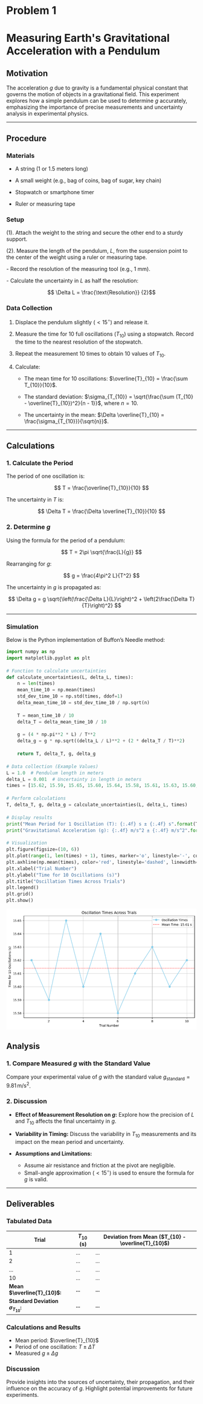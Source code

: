 # Problem 1

# Measuring Earth's Gravitational Acceleration with a Pendulum

## Motivation

The acceleration $g$ due to gravity is a fundamental physical constant that governs the motion of objects in a gravitational field. This experiment explores how a simple pendulum can be used to determine $g$ accurately, emphasizing the importance of precise measurements and uncertainty analysis in experimental physics.

---

## Procedure

### Materials

* A string (1 or 1.5 meters long)

* A small weight (e.g., bag of coins, bag of sugar, key chain)

* Stopwatch or smartphone timer

* Ruler or measuring tape

### Setup

\(1\). Attach the weight to the string and secure the other end to a sturdy support.

\(2\). Measure the length of the pendulum, $L$, from the suspension point to the center of the weight using a ruler or measuring tape.

   \- Record the resolution of the measuring tool (e.g., 1 mm).

   \- Calculate the uncertainty in $L$ as half the resolution: 
  
   $$ \Delta L = \frac{\text{Resolution}} {2}$$



### Data Collection

1. Displace the pendulum slightly ($<15^\circ$) and release it.
2. Measure the time for 10 full oscillations ($T_{10}$) using a stopwatch. Record the time to the nearest resolution of the stopwatch.
3. Repeat the measurement 10 times to obtain 10 values of $T_{10}$.
4. Calculate:

   * The mean time for 10 oscillations: $\overline{T}_{10} = \frac{\sum T_{10}}{10}$.

   * The standard deviation: $\sigma_{T_{10}} = \sqrt{\frac{\sum (T_{10} - \overline{T}_{10})^2}{n - 1}}$, where $n = 10$.

   * The uncertainty in the mean: $\Delta \overline{T}_{10} = \frac{\sigma_{T_{10}}}{\sqrt{n}}$.

---

## Calculations

### 1. Calculate the Period

The period of one oscillation is:

$$
T = \frac{\overline{T}_{10}}{10}
$$

The uncertainty in $T$ is:

$$
\Delta T = \frac{\Delta \overline{T}_{10}}{10}
$$

### 2. Determine $g$

Using the formula for the period of a pendulum:

$$
T = 2\pi \sqrt{\frac{L}{g}}
$$

Rearranging for $g$:

$$
g = \frac{4\pi^2 L}{T^2}
$$

The uncertainty in $g$ is propagated as:

$$
\Delta g = g \sqrt{\left(\frac{\Delta L}{L}\right)^2 + \left(2\frac{\Delta T}{T}\right)^2}
$$

---


### Simulation
Below is the Python implementation of Buffon’s Needle method:

```python
import numpy as np
import matplotlib.pyplot as plt

# Function to calculate uncertainties
def calculate_uncertainties(L, delta_L, times):
    n = len(times)
    mean_time_10 = np.mean(times)
    std_dev_time_10 = np.std(times, ddof=1)
    delta_mean_time_10 = std_dev_time_10 / np.sqrt(n)

    T = mean_time_10 / 10
    delta_T = delta_mean_time_10 / 10

    g = (4 * np.pi**2 * L) / T**2
    delta_g = g * np.sqrt((delta_L / L)**2 + (2 * delta_T / T)**2)

    return T, delta_T, g, delta_g

# Data collection (Example Values)
L = 1.0  # Pendulum length in meters
delta_L = 0.001  # Uncertainty in length in meters
times = [15.62, 15.59, 15.65, 15.60, 15.64, 15.58, 15.61, 15.63, 15.60, 15.62]  # Time for 10 oscillations in seconds

# Perform calculations
T, delta_T, g, delta_g = calculate_uncertainties(L, delta_L, times)

# Display results
print("Mean Period for 1 Oscillation (T): {:.4f} s ± {:.4f} s".format(T, delta_T))
print("Gravitational Acceleration (g): {:.4f} m/s^2 ± {:.4f} m/s^2".format(g, delta_g))

# Visualization
plt.figure(figsize=(10, 6))
plt.plot(range(1, len(times) + 1), times, marker='o', linestyle='-', color='skyblue', label='Oscillation Times')
plt.axhline(np.mean(times), color='red', linestyle='dashed', linewidth=1, label=f"Mean Time: {np.mean(times):.2f} s")
plt.xlabel("Trial Number")
plt.ylabel("Time for 10 Oscillations (s)")
plt.title("Oscillation Times Across Trials")
plt.legend()
plt.grid()
plt.show()

```

![Alt text](image.png)



## Analysis

### 1. Compare Measured $g$ with the Standard Value

Compare your experimental value of $g$ with the standard value $g_{\text{standard}} = 9.81 \, \text{m/s}^2$.

### 2. Discussion

* **Effect of Measurement Resolution on $g$:**
  Explore how the precision of $L$ and $T_{10}$ affects the final uncertainty in $g$.

* **Variability in Timing:**
  Discuss the variability in $T_{10}$ measurements and its impact on the mean period and uncertainty.

* **Assumptions and Limitations:**

  * Assume air resistance and friction at the pivot are negligible.
  * Small-angle approximation ($<15^\circ$) is used to ensure the formula for $g$ is valid.

---

## Deliverables

### Tabulated Data

| Trial                                     | $T_{10} \, (\text{s})$ | Deviation from Mean ($T_{10} - \overline{T}_{10}$) |
| ----------------------------------------- | ---------------------- | -------------------------------------------------- |
| 1                                         | ...                    | ...                                                |
| 2                                         | ...                    | ...                                                |
| ...                                       | ...                    | ...                                                |
| 10                                        | ...                    | ...                                                |
| **Mean $\overline{T}_{10}$:**             | **...**                | **...**                                            |
| **Standard Deviation $\sigma_{T_{10}}$:** | **...**                | **...**                                            |

### Calculations and Results

* Mean period: $\overline{T}_{10}$
* Period of one oscillation: $T \pm \Delta T$
* Measured $g \pm \Delta g$

### Discussion

Provide insights into the sources of uncertainty, their propagation, and their influence on the accuracy of $g$. Highlight potential improvements for future experiments.
